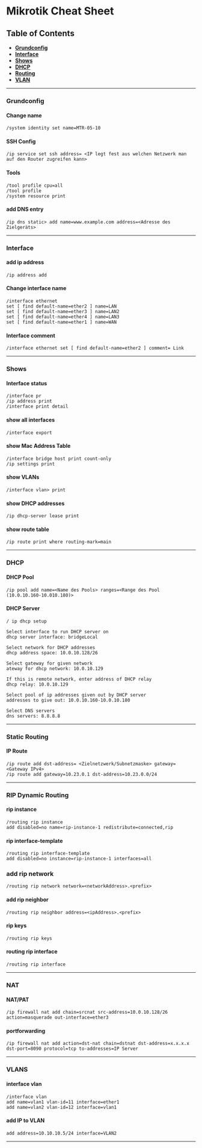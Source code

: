 # Mikrotik Cheat Sheet
## Table of Contents
- **[Grundconfig](#grundconfig)** 
- **[Interface](#interface)**
- **[Shows](#shows)**
- **[DHCP](#dhcp)**
- **[Routing](#static-routing)**
- **[VLAN](#vlans)**
---
### Grundconfig
#### Change name
```mikrotik
/system identity set name=MTR-05-10
```
#### SSH Config
```mikrotik
/ip service set ssh address= <IP legt fest aus welchen Netzwerk man auf den Router zugreifen kann>
```
#### Tools
```mikrotik
/tool profile cpu=all
/tool profile
/system resource print
```
#### add DNS entry
```mikrotik
/ip dns static> add name=www.example.com address=<Adresse des Zielgeräts>
```
---
### Interface
#### add ip address
```mikrotik
/ip address add
```
#### Change interface name
```mikrotik
/interface ethernet
set [ find default-name=ether2 ] name=LAN
set [ find default-name=ether3 ] name=LAN2
set [ find default-name=ether4 ] name=LAN3
set [ find default-name=ether1 ] name=WAN
```
#### Interface comment
```mikrotik
/interface ethernet set [ find default-name=ether2 ] comment= Link
```
---
### Shows
#### Interface status
```mikrotik
/interface pr
/ip address print
/interface print detail
```
#### show all interfaces
```mikrotik
/interface export
```
#### show Mac Address Table
```mikrotik
/interface bridge host print count-only
/ip settings print
```
#### show VLANs
```mikrotik
/interface vlan> print 
```
#### show DHCP addresses
```mikrotik
/ip dhcp-server lease print
```
#### show route table
```mikrotik
/ip route print where routing-mark=main
```
---
### DHCP
#### DHCP Pool
```mikrotik
/ip pool add name=<Name des Pools> ranges=<Range des Pool (10.0.10.160-10.010.180)>
```
#### DHCP Server
```mikrotik
/ ip dhcp setup
		
Select interface to run DHCP server on 
dhcp server interface: bridgeLocal
		
Select network for DHCP addresses 
dhcp address space: 10.0.10.128/26
		
Select gateway for given network 
ateway for dhcp network: 10.0.10.129
		
If this is remote network, enter address of DHCP relay 
dhcp relay: 10.0.10.129
		
Select pool of ip addresses given out by DHCP server 
addresses to give out: 10.0.10.160-10.0.10.180
		
Select DNS servers 
dns servers: 8.8.8.8
```
---
### Static Routing
#### IP Route
```mikrotik
/ip route add dst-address= <Zielnetzwerk/Subnetzmaske> gateway= <Gateway IPv4>
/ip route add gateway=10.23.0.1 dst-address=10.23.0.0/24 
```
---
### RIP Dynamic Routing
#### rip instance
```mikrotik
/routing rip instance
add disabled=no name=rip-instance-1 redistribute=connected,rip
```
#### rip interface-template
```mikrotik
/routing rip interface-template
add disabled=no instance=rip-instance-1 interfaces=all
```
### add rip network
```mikrotik
/routing rip network network=<networkAddress>.<prefix>
```
#### add rip neighbor
```mikrotik
/routing rip neighbor address=<ipAddress>.<prefix>
```
#### rip keys
```mikrotik
/routing rip keys
```
#### routing rip interface
```mikrotik
/routing rip interface
```
---
### NAT
#### NAT/PAT
```mikrotik
/ip firewall nat add chain=srcnat src-address=10.0.10.128/26 action=masquerade out-interface=ether3
```
#### portforwarding
```mikrotik
/ip firewall nat add action=dst-nat chain=dstnat dst-address=x.x.x.x dst-port=8090 protocol=tcp to-addresses=IP Server
```
---
### VLANS
#### interface vlan
```mikrotik
/interface vlan 
add name=vlan1 vlan-id=11 interface=ether1 
add name=vlan2 vlan-id=12 interface=vlan1 
```
#### add IP to VLAN
```mikrotik
add address=10.10.10.5/24 interface=VLAN2
```
---




